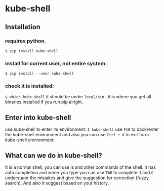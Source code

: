 # kube-shell

## Installation
### requires python.
` $ pip install kube-shell `

### install for current user, not entire system:
` $ pip install --uesr kube-shell `

### check it is installed:
` $ which kube-shell `
it should be under `local/bin` , it is where you get all binaries installed if you run pip alright.

## Enter into kube-shell
use kube-shell to enter its environment:
` $ kube-shell `
use `F10` to back/enter the kube-shell environment and also you can use ` Ctrl + d ` to exit form kube-shell environment.

## What can we do in kube-shell?
It is a normal shell, you can use ls and other commands of the shell. It has auto completion and when you type you can use `TAB` to complete it and it understand the mistakes and give the suggestion for correction (fuzzy search). And also it suggest based on your history.
